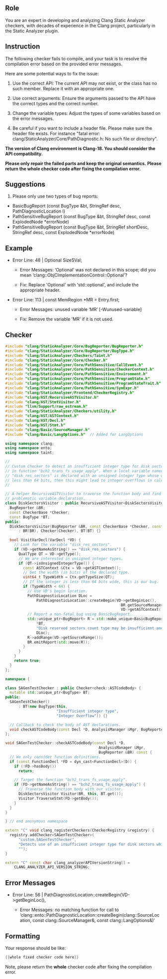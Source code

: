## Role

You are an expert in developing and analyzing Clang Static Analyzer checkers, with decades of experience in the Clang project, particularly in the Static Analyzer plugin.

## Instruction

The following checker fails to compile, and your task is to resolve the compilation error based on the provided error messages.

Here are some potential ways to fix the issue:

1. Use the correct API: The current API may not exist, or the class has no such member. Replace it with an appropriate one.

2. Use correct arguments: Ensure the arguments passed to the API have the correct types and the correct number.

3. Change the variable types: Adjust the types of some variables based on the error messages.

4. Be careful if you want to include a header file. Please make sure the header file exists. For instance "fatal error: clang/StaticAnalyzer/Core/PathDiagnostic.h: No such file or directory".

**The version of Clang environment is Clang-18. You should consider the API compatibility.**

**Please only repair the failed parts and keep the original semantics.**
**Please return the whole checker code after fixing the compilation error.**

## Suggestions

1. Please only use two types of bug reports:
  - BasicBugReport (const BugType &bt, StringRef desc, PathDiagnosticLocation l)
  - PathSensitiveBugReport (const BugType &bt, StringRef desc, const ExplodedNode *errorNode)
  - PathSensitiveBugReport (const BugType &bt, StringRef shortDesc, StringRef desc, const ExplodedNode *errorNode)

## Example

- Error Line: 48 |   Optional<DefinedOrUnknownSVal> SizeSVal; 

  - Error Messages: ‘Optional’ was not declared in this scope; did you mean ‘clang::ObjCImplementationControl::Optional’? 

  - Fix: Replace 'Optional<DefinedOrUnknownSVal>' with 'std::optional<DefinedOrUnknownSVal>', and include the appropriate header. 

- Error Line: 113 |     const MemRegion *MR = Entry.first;

    - Error Messages: unused variable ‘MR’ [-Wunused-variable]

    - Fix: Remove the variable 'MR' if it is not used.

## Checker

```cpp
#include "clang/StaticAnalyzer/Core/BugReporter/BugReporter.h"
#include "clang/StaticAnalyzer/Core/BugReporter/BugType.h"
#include "clang/StaticAnalyzer/Checkers/Taint.h"
#include "clang/StaticAnalyzer/Core/Checker.h"
#include "clang/StaticAnalyzer/Core/PathSensitive/CallEvent.h"
#include "clang/StaticAnalyzer/Core/PathSensitive/CheckerContext.h"
#include "clang/StaticAnalyzer/Core/PathSensitive/Environment.h"
#include "clang/StaticAnalyzer/Core/PathSensitive/ProgramState.h"
#include "clang/StaticAnalyzer/Core/PathSensitive/ProgramStateTrait.h"
#include "clang/StaticAnalyzer/Core/PathSensitive/SymExpr.h"
#include "clang/StaticAnalyzer/Frontend/CheckerRegistry.h"
#include "clang/AST/RecursiveASTVisitor.h"
#include "clang/AST/StmtVisitor.h"
#include "llvm/Support/raw_ostream.h"
#include "clang/StaticAnalyzer/Checkers/utility.h"
#include "clang/AST/ASTContext.h"
#include "clang/AST/Decl.h"
#include "clang/AST/Stmt.h"
#include "clang/Basic/SourceManager.h"
#include "clang/Basic/LangOptions.h"  // Added for LangOptions

using namespace clang;
using namespace ento;
using namespace taint;

//
// Custom Checker to detect an insufficient integer type for disk sector counts
// in function "bch2_trans_fs_usage_apply". When a local variable named
// "disk_res_sectors" is declared with an unsigned integer type whose width is
// less than 64 bits, then this might lead to integer overflows in calculations.
//

// A helper RecursiveASTVisitor to traverse the function body and find the
// problematic variable declaration.
class DiskSectorsVisitor : public RecursiveASTVisitor<DiskSectorsVisitor> {
  BugReporter &BR;
  const CheckerBase *Checker;
  const BugType *BT;
public:
  DiskSectorsVisitor(BugReporter &BR, const CheckerBase *Checker, const BugType *BT)
      : BR(BR), Checker(Checker), BT(BT) {}

  bool VisitVarDecl(VarDecl *VD) {
    // Look for the variable "disk_res_sectors".
    if (VD->getNameAsString() == "disk_res_sectors") {
      QualType QT = VD->getType();
      // We are interested in unsigned integer types.
      if (QT->isUnsignedIntegerType()) {
        const ASTContext &Ctx = VD->getASTContext();
        // Get the width (in bits) of the declared type.
        uint64_t TypeWidth = Ctx.getTypeSize(QT);
        // If the integer is less than 64 bits wide, this is our bug.
        if (TypeWidth < 64) {
          // Use VD's begin location.
          PathDiagnosticLocation DLoc =
              PathDiagnosticLocation::createBegin(VD->getBeginLoc(),
                                                    BR.getSourceManager(),
                                                    VD->getASTContext().getLangOpts());
          // Report a non-fatal bug using BasicBugReport.
          std::unique_ptr<BugReport> R = std::make_unique<BasicBugReport>(
              *BT,
              "Disk reserved sectors count type may be insufficient and cause integer overflow",
              DLoc);
          R->addRange(VD->getSourceRange());
          BR.emitReport(std::move(R));
        }
      }
    }
    return true;
  }
};

namespace {

class SAGenTestChecker : public Checker<check::ASTCodeBody> {
  mutable std::unique_ptr<BugType> BT;
public:
  SAGenTestChecker()
      : BT(new BugType(this,
                       "Insufficient integer type",
                       "Integer Overflow")) {}

  // Callback to check the body of AST declarations.
  void checkASTCodeBody(const Decl *D, AnalysisManager &Mgr, BugReporter &BR) const;
};

void SAGenTestChecker::checkASTCodeBody(const Decl *D,
                                          AnalysisManager &Mgr,
                                          BugReporter &BR) const {
  // We only consider function definitions.
  if (const FunctionDecl *FD = dyn_cast<FunctionDecl>(D)) {
    if (!FD->hasBody())
      return;

    // Target the function "bch2_trans_fs_usage_apply".
    if (FD->getNameAsString() == "bch2_trans_fs_usage_apply") {
      // Traverse the function body with our visitor.
      DiskSectorsVisitor Visitor(BR, this, BT.get());
      Visitor.TraverseStmt(FD->getBody());
    }
  }
}

} // end anonymous namespace

extern "C" void clang_registerCheckers(CheckerRegistry &registry) {
  registry.addChecker<SAGenTestChecker>(
      "custom.SAGenTestChecker",
      "Detects use of an insufficient integer type for disk sectors which may cause integer overflow",
      "");
}

extern "C" const char clang_analyzerAPIVersionString[] =
    CLANG_ANALYZER_API_VERSION_STRING;

```

## Error Messages 

- Error Line: 56 |               PathDiagnosticLocation::createBegin(VD->getBeginLoc(),

	- Error Messages: no matching function for call to ‘clang::ento::PathDiagnosticLocation::createBegin(clang::SourceLocation, const clang::SourceManager&, const clang::LangOptions&)’



## Formatting 

Your response should be like: 

```cpp
{{whole fixed checker code here}}
```

Note, please return the **whole** checker code after fixing the compilation error.